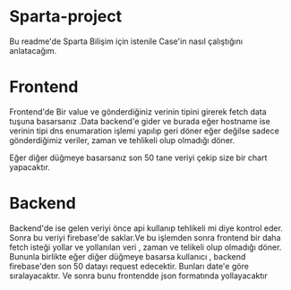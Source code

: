 # Sparta-project
 Bu readme'de Sparta Bilişim için istenile Case'in nasıl çalıştığını anlatacağım.

 # Frontend
 Frontend'de Bir value ve gönderdiğiniz verinin tipini girerek  fetch data tuşuna basarsanız .Data backend'e gider ve  burada eğer hostname ise  verinin tipi  dns enumaration işlemi yapılıp geri döner eğer değilse sadece gönderdiğimiz veriler, zaman ve tehlikeli olup olmadığı döner.

 Eğer diğer düğmeye basarsanız son 50 tane veriyi çekip size bir chart yapacaktır.

 # Backend
 Backend'de ise gelen veriyi  önce api kullanıp tehlikeli mi diye kontrol eder. Sonra bu veriyi firebase'de saklar.Ve bu işlemden sonra frontend bir daha fetch isteği yollar ve  yollanılan veri , zaman ve telikeli olup olmadığı döner. Bununla birlikte eğer diğer düğmeye basarsa kullanıcı , backend firebase'den son 50 datayı request edecektir. Bunları date'e göre sıralayacaktır. Ve sonra bunu frontendde json formatında yollayacaktır

